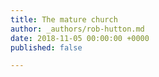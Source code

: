```yaml
---
title: The mature church
author: _authors/rob-hutton.md
date: 2018-11-05 00:00:00 +0000
published: false

---
```

